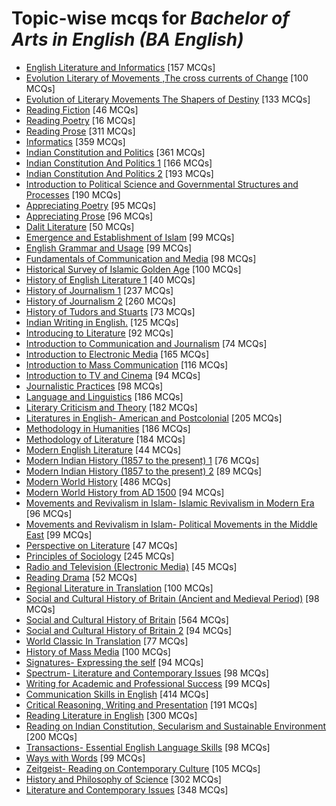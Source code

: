 # Topic-wise mcqs for *Bachelor of Arts in English (BA English)*

- [English Literature and Informatics](https://mcqmate.com/topic/english-litearure-and-informatics) [157 MCQs]
- [Evolution Literary of Movements ,The cross currents of Change](https://mcqmate.com/topic/evolution-literary-of-movements-the-cross-currents-of-change) [100 MCQs]
- [Evolution of Literary Movements The Shapers of Destiny](https://mcqmate.com/topic/evolution-of-literary-movements-the-shapers-of-destiny) [133 MCQs]
- [Reading Fiction](https://mcqmate.com/topic/reading-fiction) [46 MCQs]
- [Reading Poetry](https://mcqmate.com/topic/reading-poetry) [16 MCQs]
- [Reading Prose](https://mcqmate.com/topic/reading-prose) [311 MCQs]
- [Informatics](https://mcqmate.com/topic/informatics) [359 MCQs]
- [Indian Constitution and Politics](https://mcqmate.com/topic/indian-constitution-and-politics) [361 MCQs]
- [Indian Constitution And Politics 1](https://mcqmate.com/topic/indian-constitution-and-politics-1) [166 MCQs]
- [Indian Constitution And Politics 2](https://mcqmate.com/topic/indian-constitution-and-politics-2) [193 MCQs]
- [Introduction to Political Science and Governmental Structures and Processes](https://mcqmate.com/topic/introduction-to-political-science-and-governmental-structures-and-processes) [190 MCQs]
- [Appreciating Poetry](https://mcqmate.com/topic/appreciating-poetry) [95 MCQs]
- [Appreciating Prose](https://mcqmate.com/topic/appreciating-prose) [96 MCQs]
- [Dalit Literature](https://mcqmate.com/topic/dalit-literature) [50 MCQs]
- [Emergence and Establishment of Islam](https://mcqmate.com/topic/emergence-and-establishment-of-islam) [99 MCQs]
- [English Grammar and Usage](https://mcqmate.com/topic/english-grammar-and-usage) [99 MCQs]
- [Fundamentals of Communication and Media](https://mcqmate.com/topic/fundamentals-of-communication-and-media) [98 MCQs]
- [Historical Survey of Islamic Golden Age](https://mcqmate.com/topic/historical-survey-of-islamic-golden-age) [100 MCQs]
- [History of English Literature 1](https://mcqmate.com/topic/history-of-english-literature-1) [40 MCQs]
- [History of Journalism 1](https://mcqmate.com/topic/history-of-journalism-1) [237 MCQs]
- [History of Journalism 2](https://mcqmate.com/topic/history-of-journalism-2) [260 MCQs]
- [History of Tudors and Stuarts](https://mcqmate.com/topic/history-of-tudors-and-stuarts) [73 MCQs]
- [Indian Writing in English\.](https://mcqmate.com/topic/indian-writing-in-english) [125 MCQs]
- [Introducing to Literature](https://mcqmate.com/topic/introducing-to-literature) [92 MCQs]
- [Introduction to Communication and Journalism](https://mcqmate.com/topic/introduction-to-communication-and-journalism) [74 MCQs]
- [Introduction to Electronic Media](https://mcqmate.com/topic/introduction-to-electronic-media) [165 MCQs]
- [Introduction to Mass Communication](https://mcqmate.com/topic/introduction-to-mass-communication) [116 MCQs]
- [Introduction to TV and Cinema](https://mcqmate.com/topic/introduction-to-tv-and-cinema) [94 MCQs]
- [Journalistic Practices](https://mcqmate.com/topic/journalistic-practices) [98 MCQs]
- [Language and Linguistics](https://mcqmate.com/topic/language-and-linguistics) [186 MCQs]
- [Literary Criticism and Theory](https://mcqmate.com/topic/literary-criticism-and-theory) [182 MCQs]
- [Literatures in English\- American and Postcolonial](https://mcqmate.com/topic/literatures-in-english-american-and-postcolonial) [205 MCQs]
- [Methodology in Humanities](https://mcqmate.com/topic/methodology-in-humanities) [186 MCQs]
- [Methodology of Literature](https://mcqmate.com/topic/methodology-of-literature) [184 MCQs]
- [Modern English Literature](https://mcqmate.com/topic/modern-english-literature) [44 MCQs]
- [Modern Indian History \(1857 to the present\) 1](https://mcqmate.com/topic/modern-indian-history-1857-to-the-present-1) [76 MCQs]
- [Modern Indian History \(1857 to the present\) 2](https://mcqmate.com/topic/modern-indian-history-1857-to-the-present-2) [89 MCQs]
- [Modern World History](https://mcqmate.com/topic/modern-world-history) [486 MCQs]
- [Modern World History from AD 1500](https://mcqmate.com/topic/modern-world-history-from-ad-1500) [94 MCQs]
- [Movements and Revivalism in Islam\- Islamic Revivalism in Modern Era](https://mcqmate.com/topic/movements-and-revivalism-in-islam-islamic-revivalism-in-modern-era) [96 MCQs]
- [Movements and Revivalism in Islam\- Political Movements in the Middle East](https://mcqmate.com/topic/movements-and-revivalism-in-islam-political-movements-in-the-middle-east) [99 MCQs]
- [Perspective on Literature](https://mcqmate.com/topic/perspective-on-literature) [47 MCQs]
- [Principles of Sociology](https://mcqmate.com/topic/principles-of-sociology) [245 MCQs]
- [Radio and Television \(Electronic Media\)](https://mcqmate.com/topic/radio-and-television-electronic-media) [45 MCQs]
- [Reading Drama](https://mcqmate.com/topic/reading-drama) [52 MCQs]
- [Regional Literature in Translation](https://mcqmate.com/topic/regional-literature-in-translation) [100 MCQs]
- [Social and Cultural History of Britain \(Ancient and Medieval Period\)](https://mcqmate.com/topic/social-and-cultural-history-of-britain-ancient-and-medieval-period) [98 MCQs]
- [Social and Cultural History of Britain](https://mcqmate.com/topic/social-and-cultural-history-of-britain) [564 MCQs]
- [Social and Cultural History of Britain 2](https://mcqmate.com/topic/social-and-cultural-history-of-britain-2) [94 MCQs]
- [World Classic In Translation](https://mcqmate.com/topic/world-classic-in-translation) [77 MCQs]
- [History of Mass Media](https://mcqmate.com/topic/history-of-mass-media) [100 MCQs]
- [Signatures\- Expressing the self](https://mcqmate.com/topic/signatures-expressing-the-self) [94 MCQs]
- [Spectrum\- Literature and Contemporary Issues](https://mcqmate.com/topic/spectrum-literature-and-contemporary-issues) [98 MCQs]
- [Writing for Academic and Professional Success](https://mcqmate.com/topic/writing-for-academic-and-professional-success) [99 MCQs]
- [Communication Skills in English](https://mcqmate.com/topic/communication-skills-in-english) [414 MCQs]
- [Critical Reasoning, Writing and Presentation](https://mcqmate.com/topic/critical-reasoning-writing-and-presentation) [191 MCQs]
- [Reading Literature in English](https://mcqmate.com/topic/reading-literature-in-english) [300 MCQs]
- [Reading on Indian Constitution, Secularism and Sustainable Environment](https://mcqmate.com/topic/reading-on-indian-constitution-secularism-and-sustainable-environment) [200 MCQs]
- [Transactions\- Essential English Language Skills](https://mcqmate.com/topic/transactions-essential-english-language-skills) [98 MCQs]
- [Ways with Words](https://mcqmate.com/topic/ways-with-words) [99 MCQs]
- [Zeitgeist\- Reading on Contemporary Culture](https://mcqmate.com/topic/zeitgeist-reading-on-contemporary-culture) [105 MCQs]
- [History and Philosophy of Science](https://mcqmate.com/topic/history-and-philosophy-of-science) [302 MCQs]
- [Literature and Contemporary Issues](https://mcqmate.com/topic/literature-and-contemporary-issues) [348 MCQs]
